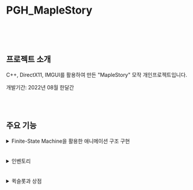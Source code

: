# PGH_MapleStory

<br><br><br>

## 프로젝트 소개
<div><p>C++, DirectX11, IMGUI를 활용하여 만든 "MapleStory" 모작 개인프로젝트입니다.</p></div>
<div><p>개발기간: 2022년 08월 한달간</p></div>
<br><br>



## 주요 기능

<details>
  <summary>Finite-State Machine을 활용한 애니메이션 구조 구현</summary>
  <br>
  <p>{</p>
   <div>
      <figure>
         <img src="Readme/Engine-UnrealEditor-01.png" alt="Engine-ResourceLoading.png" title="클릭하시면 더 큰 이미지를 보실 수 있습니다." width="800"/>
         <figurecaption><br>애니메이션 구조를 구현하기 위해서 FSM을 직접 구현해보았습니다.</figurecaption>
      </figure>
   </div><br>
  <br>
  <p>}</p>
  
</details>
<br><br>

<details>
  <summary>인벤토리</summary>
   <br>
   <p>{</p>
   <div>
      <figure>
         <img src="Readme/Engine-ResourceLoading.png" alt="Engine-ResourceLoading.png" title="클릭하시면 더 큰 이미지를 보실 수 있습니다." width="800"/>
         <figurecaption><br>C++ STL 자료구조를 활용해보기 위해서 인벤토리를 구현했습니다.</figurecaption>
      </figure>
   </div><br>
   <br>
   <p>}</p>
  
</details>
<br><br>

<details>
  <summary>퀵슬롯과 상점</summary>

  <p>{</p>
  <div>
      <figure>
         <img src="Readme/Engine-UnrealEditor-02.png" alt="Engine-ResourceLoading.png" title="클릭하시면 더 큰 이미지를 보실 수 있습니다." width="800"/>
         <figurecaption><br>아이템을 퀵슬롯에 드래그드랍으로 장착 후 사용시 인벤토리와 연동되게끔 했습니다.</figurecaption>
      </figure>
   </div><br>
   <div>
      <figure>
         <img src="Readme/Engine-UnrealEditor-03.png" alt="Engine-ResourceLoading.png" title="클릭하시면 더 큰 이미지를 보실 수 있습니다." width="800"/>
         <figurecaption><br>간단한 상점 컨텐츠도 구현해보았습니다.</figurecaption>
      </figure>
   </div><br>
    
   
  <p>}</p>
  
</details>
<br><br>

<br><br><br>
